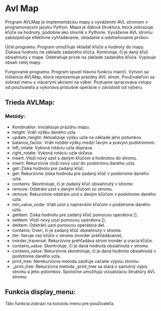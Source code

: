 # Avl Map

Program AVLMap je implementáciou mapy s vyvážením AVL stromom v programovacom jazyku Python. Mapa je dátová štruktúra, ktorá zobrazuje kľúče na hodnoty, podobne ako slovník v Pythone. 
Vyváženie AVL stromu zabezpečuje efektívne vyhľadávanie, vkladanie a odstraňovanie prvkov.

Účel programu:
Program umožňuje vkladať kľúče a hodnoty do mapy.
Získava hodnotu na základe zadaného kľúča.
Kontroluje, či je daný kľúč obsiahnutý v mape.
Odstraňuje prvok na základe zadaného kľúča.
Vypisuje obsah celej mapy.

Fungovanie programu:
Program spustí hlavnú funkciu main().
Vytvorí sa inštancia AVLMap, ktorá reprezentuje prázdny AVL strom.
Používateľovi sa zobrazí menu s viacerými akciami na výber.
Postupne spracováva vstupy od používateľa a vykonáva príslušné operácie v závislosti od výberu.


## Trieda AVLMap:
### Metódy:
- Konštruktor: Inicializuje prázdnu mapu.
- height: Vráti výšku daného uzla.
- update_height: Aktualizuje výšku uzla na základe jeho potomkov.
- balance_factor: Vráti rozdiel výšky medzi ľavým a pravým podstromom.
- left_rotate: Vykoná rotáciu uzla doprava.
- right_rotate: Vykoná rotáciu uzla doľava.
- insert: Vloží nový uzol s daným kľúčom a hodnotou do stromu.
- insert: Rekurzívne vloží nový uzol do podstromu daného uzla.
- get: Získa hodnotu pre zadaný kľúč.
- get: Rekurzívne získa hodnotu pre zadaný kľúč v podstrome daného uzla.
- contains: Skontroluje, či je zadaný kľúč obsiahnutý v strome.
- remove: Odstráni uzol s daným kľúčom zo stromu.
- remove: Rekurzívne odstráni uzol s daným kľúčom v podstrome daného uzla.
- min_value_node: Vráti uzol s najmenším kľúčom v podstrome daného uzla.
- getitem: Získa hodnotu pre zadaný kľúč pomocou operátora [].
- setitem: Vloží nový uzol pomocou operátora [].
- delitem: Odstráni uzol pomocou operátora del.
- contains: Overí, či je zadaný kľúč obsiahnutý v strome.
- iter: Iteruje cez kľúče v strome (inorder prehľadávanie).
- inorder_traversal: Rekurzívne prehľadáva strom inorder a vracia kľúče.
- contains_value: Skontroluje, či je daná hodnota obsiahnutá v strome.
- contains_value: Rekurzívne skontroluje, či je daná hodnota obsiahnutá v podstrome daného uzla.
- print_tree: Nerekurzívna metóda zaisťuje začatie  výpisu stromu.
- _print_tree: Rekurzívna metóda _print_tree sa stará o samotný výpis stromu a jeho potomkov. 
   Spoločne umožňujú vizualizáciu štruktúry AVL stromu.


## Funkcia display_menu:
Táto funkcia zobrazí na konzolu menu pre používateľa.
